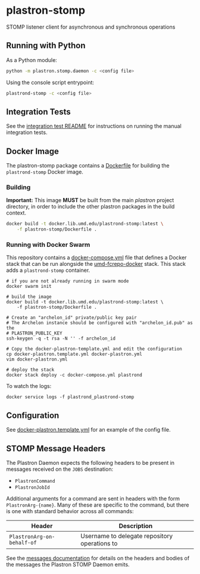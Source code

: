 # plastron-stomp

STOMP listener client for asynchronous and synchronous operations

## Running with Python

As a Python module:

```bash
python -m plastron.stomp.daemon -c <config file>
```

Using the console script entrypoint:

```bash
plastrond-stomp -c <config file>
```

## Integration Tests

See the [integration test README](integration-tests/README.md) for
instructions on running the manual integration tests.

## Docker Image

The plastron-stomp package contains a [Dockerfile](Dockerfile) for 
building the `plastrond-stomp` Docker image.

### Building

**Important:** This image **MUST** be built from the main _plastron_ 
project directory, in order to include the other plastron packages in the 
build context.

```bash
docker build -t docker.lib.umd.edu/plastrond-stomp:latest \
    -f plastron-stomp/Dockerfile .
```

### Running with Docker Swarm

This repository contains a [docker-compose.yml](../docker-compose.yml) file
that defines a Docker stack that can be run alongside the [umd-fcrepo-docker]
stack. This stack adds a `plastrond-stomp` container.

```
# if you are not already running in swarm mode
docker swarm init

# build the image
docker build -t docker.lib.umd.edu/plastrond-stomp:latest \
    -f plastron-stomp/Dockerfile .

# Create an "archelon_id" private/public key pair
# The Archelon instance should be configured with "archelon_id.pub" as the
# PLASTRON_PUBLIC_KEY
ssh-keygen -q -t rsa -N '' -f archelon_id

# Copy the docker-plastron-template.yml and edit the configuration
cp docker-plastron.template.yml docker-plastron.yml
vim docker-plastron.yml

# deploy the stack
docker stack deploy -c docker-compose.yml plastrond
```

To watch the logs:

```
docker service logs -f plastrond_plastrond-stomp
```

## Configuration

See [docker-plastron.template.yml](../docker-plastron.template.yml) for an
example of the config file.

## STOMP Message Headers

The Plastron Daemon expects the following headers to be present in messages
received on the `JOBS` destination:

* `PlastronCommand`
* `PlastronJobId`

Additional arguments for a command are sent in headers with the form `PlastronArg-{name}`.
Many of these are specific to the command, but there is one with standard behavior across
all commands:

| Header                     | Description                                   |
|----------------------------|-----------------------------------------------|
| `PlastronArg-on-behalf-of` | Username to delegate repository operations to |

See the [messages documentation](docs/messages.md) for details on the headers 
and bodies of the messages the Plastron STOMP Daemon emits.

[umd-fcrepo-docker]: https://github.com/umd-lib/umd-fcrepo-docker

